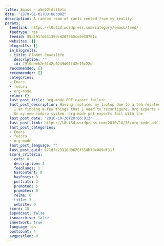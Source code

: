 ```yaml
---
title: Emacs – aSetOfAllSets
date: "1970-01-01T00:00:00Z"
description: A random ream of rants reeled from my reality.
params:
  feedlink: https://l0st3d.wordpress.com/category/emacs/feed/
  feedtype: rss
  feedid: 85a191fd03135dc4207365ce0e38781c
  websites: {}
  blogrolls: []
  in_blogrolls:
  - title: Planet Emacslife
    description: ""
    id: 7919deeb2e6142c0249d61f42e19c22d
  recommended: []
  recommender: []
  categories:
  - Emacs
  - fedora
  - org-mode
  relme: {}
  last_post_title: Org-mode PDF export failure
  last_post_description: Having replaced my laptop due to a tea related accident,
    I am finding a few things that I need to reconfigure. Org exports are one of them.
    On my new fedora system, org-mode pdf exports fail with the
  last_post_date: "2010-10-26T20:06:01Z"
  last_post_link: https://l0st3d.wordpress.com/2010/10/26/org-mode-pdf-export-failure/
  last_post_categories:
  - Emacs
  - fedora
  - org-mode
  last_post_language: ""
  last_post_guid: 671dfe23310d0626f550b70c889df31f
  score_criteria:
    cats: 0
    description: 3
    feedlangs: 1
    hasContent: 0
    hasPosts: 3
    postcats: 3
    promoted: 5
    promotes: 0
    relme: 0
    title: 3
    website: 0
  score: 18
  ispodcast: false
  isnoarchive: false
  innetwork: true
  language: en
  postcount: 4
  avgpostlen: 0
---
```

